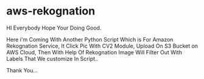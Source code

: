 # aws-rekognation

HI Everybody 
Hope Your Doing Good.

Here i'm Coming With Another Python Script
Which is For Amazon Rekognation Service,
It Click Pic With CV2 Module, Upload On S3 Bucket on AWS Cloud,
Then With Help Of Rekognation Image Will Filter Out 
With Labels That We customize In Script..

Thank You...
